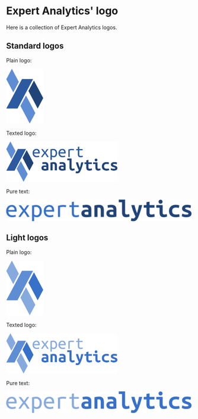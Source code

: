 Expert Analytics' logo
======================

Here is a collection of Expert Analytics logos.

Standard logos
--------------

Plain logo:

<img src="standard/logo_plain.png" width=100>

Texted logo:

<img src="standard/logo_texted.png" width=300>

Pure text:

<img src="standard/logo_puretext.png" width=500>

Light logos
-----------

Plain logo:

<img src="light/logo_plain_light.png" width=100>

Texted logo:

<img src="light/logo_texted_light.png" width=300>

Pure text:

<img src="light/logo_puretext_light.png" width=500>
